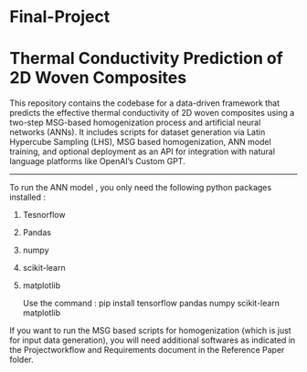 # Final-Project

# Thermal Conductivity Prediction of 2D Woven Composites

This repository contains the codebase for a data-driven framework that predicts the effective thermal conductivity of 2D woven composites using a two-step MSG-based homogenization process and artificial neural networks (ANNs). It includes scripts for dataset generation via Latin Hypercube Sampling (LHS), MSG based homogenization, ANN model training, and optional deployment as an API for integration with natural language platforms like OpenAI’s Custom GPT.

---

To run the ANN model , you only need the following python packages installed :

1. Tesnorflow
2. Pandas
3. numpy
4. scikit-learn
5. matplotlib

   Use the command : pip install tensorflow pandas numpy scikit-learn matplotlib


If you want to run the MSG based scripts for homogenization (which is just for input data generation), you will need additional softwares as indicated in the Projectworkflow and Requirements document in the Reference Paper folder. 

